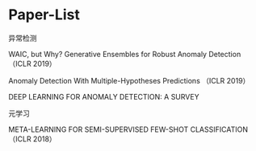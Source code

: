 # Paper-List

异常检测

WAIC, but Why? Generative Ensembles for Robust Anomaly Detection （ICLR 2019）

Anomaly Detection With Multiple-Hypotheses Predictions （ICLR 2019）

DEEP LEARNING FOR ANOMALY DETECTION: A SURVEY



元学习

META-LEARNING FOR SEMI-SUPERVISED FEW-SHOT CLASSIFICATION （ICLR 2018）

